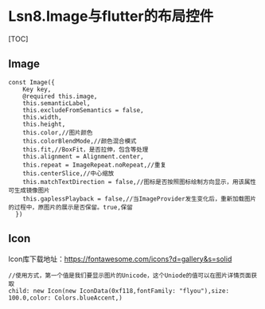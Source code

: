 # Lsn8.Image与flutter的布局控件



[TOC]

## Image

```
const Image({
    Key key,
    @required this.image,
    this.semanticLabel,
    this.excludeFromSemantics = false,
    this.width,
    this.height,
    this.color,//图片颜色
    this.colorBlendMode,//颜色混合模式
    this.fit,//BoxFit，是否拉伸，包含等处理
    this.alignment = Alignment.center,
    this.repeat = ImageRepeat.noRepeat,//重复
    this.centerSlice,//中心缩放
    this.matchTextDirection = false,//图标是否按照图标绘制方向显示，用该属性可生成镜像图片
    this.gaplessPlayback = false,//当ImageProvider发生变化后，重新加载图片的过程中，原图片的展示是否保留。true,保留
  })
```

## Icon

Icon库下载地址：<https://fontawesome.com/icons?d=gallery&s=solid>

```
//使用方式，第一个值是我们要显示图片的Unicode，这个Uniode的值可以在图片详情页面获取
child: new Icon(new IconData(0xf118,fontFamily: "flyou"),size: 100.0,color: Colors.blueAccent,)
```



